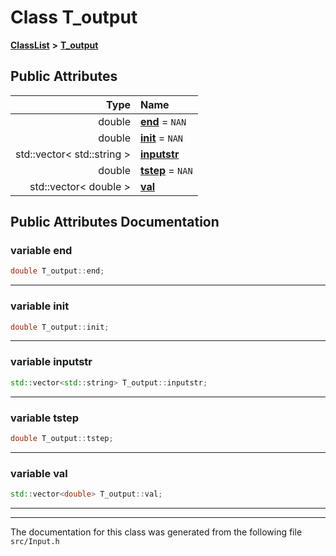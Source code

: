 

# Class T\_output



[**ClassList**](annotated.md) **>** [**T\_output**](classT__output.md)


























## Public Attributes

| Type | Name |
| ---: | :--- |
|  double | [**end**](#variable-end)   = `NAN`<br> |
|  double | [**init**](#variable-init)   = `NAN`<br> |
|  std::vector&lt; std::string &gt; | [**inputstr**](#variable-inputstr)  <br> |
|  double | [**tstep**](#variable-tstep)   = `NAN`<br> |
|  std::vector&lt; double &gt; | [**val**](#variable-val)  <br> |












































## Public Attributes Documentation




### variable end 

```C++
double T_output::end;
```




<hr>



### variable init 

```C++
double T_output::init;
```




<hr>



### variable inputstr 

```C++
std::vector<std::string> T_output::inputstr;
```




<hr>



### variable tstep 

```C++
double T_output::tstep;
```




<hr>



### variable val 

```C++
std::vector<double> T_output::val;
```




<hr>

------------------------------
The documentation for this class was generated from the following file `src/Input.h`


